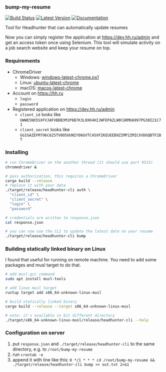 ### bump-my-resume

[![Build Status](https://github.com/StackOverflowExcept1on/bump-my-resume/workflows/CI/badge.svg)](https://github.com/StackOverflowExcept1on/bump-my-resume/actions)
[![Latest Version](https://img.shields.io/crates/v/headhunter-cli.svg)](https://crates.io/crates/headhunter-cli)
[![Documentation](https://docs.rs/headhunter-bindings/badge.svg)](https://docs.rs/headhunter-bindings/)

Tool for Headhunter that can automatically update resumes

Now you can simply register the application at https://dev.hh.ru/admin and get an access token once using Selenium. This
tool will simulate activity on a job search website and keep your resume on top.

### Requirements

- ChromeDriver
  - Windows: [windows-latest-chrome.ps1](https://github.com/stevepryde/thirtyfour/blob/main/ci/windows-latest-chrome.ps1)
  - Linux: [ubuntu-latest-chrome](https://github.com/stevepryde/thirtyfour/blob/main/ci/ubuntu-latest-chrome)
  - macOS: [macos-latest-chrome](https://github.com/stevepryde/thirtyfour/blob/main/ci/macos-latest-chrome)
- Account on https://hh.ru
  - `login`
  - `password`
- Registered application on https://dev.hh.ru/admin
  - `client_id` looks like `UWWE5NX5SXFVJAFVBDB3M1P8B7K3L0XK4HIJWFEPAZLW0CGRMUA997PG38I21C71`
  - `client_secret` looks like `GGIGAZEFM796C6ZSTV0O5UUNIY06GVTC45XFZKEUEEB9ZIMP2ZMICXVDGQBTF2BT`

### Installing

```bash
# run ChromeDriver on the another thread (it should use port 9515)
chromedriver &

# pass authorization, this requires a ChromeDriver
cargo build --release
# replace it with your data
./target/release/headhunter-cli auth \
  "client_id" \
  "client_secret" \
  "login" \
  "password"

# credentials are written to response.json
cat response.json

# you can now use the CLI to update the latest date on your resume
./target/release/headhunter-cli bump
```

### Building statically linked binary on Linux

I found that useful for running on remote machine. You need to add some packages and musl target to do that.

```bash
# add musl-gcc command
sudo apt install musl-tools

# add linux musl target
rustup target add x86_64-unknown-linux-musl

# build statically linked binary
cargo build --release --target x86_64-unknown-linux-musl

# note: it's available in bit different directory
./target/x86_64-unknown-linux-musl/release/headhunter-cli --help
```

### Configuration on server

1. put `response.json` and `./target/release/headhunter-cli` to the same directory, e.g. to `/root/bump-my-resume`
2. run `crontab -e`
3. append it with line like this: `0 */1 * * * cd /root/bump-my-resume && ./target/release/headhunter-cli bump >> out.txt 2>&1`
